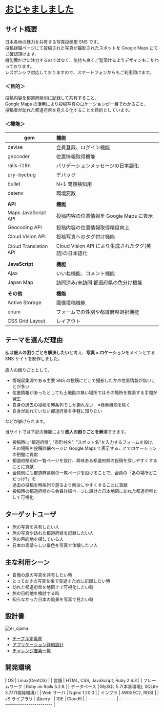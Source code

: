 # [おじゃましました](https://ojama-shimashita.com/)

## サイト概要

日本各地の魅力を共有する写真投稿型 SNS です。<br>
投稿詳細ページにて投稿された写真が撮影されたスポットを Google Maps にてご確認頂けます。<br>
機能面だけに注力するのではなく、気持ち良くご覧頂けるようデザインもこだわっております。<br>
レスポンシブ対応しておりますので、スマートフォンからもご利用頂けます。

### ＜目的＞

投稿内容を都道府県別に記録して共有すること、<br>
Google Maps の活用により投稿写真のロケーションが一目でわかること、<br>
投稿者が訪れた都道府県を見える化することを目的としています。

### ＜機能＞

| **gem**               | **機能**                                              |
| --------------------- | :---------------------------------------------------- |
| devise                | 会員登録、ログイン機能                                |
| geocoder              | 位置情報取得機能                                      |
| rails-i18n            | バリデーションメッセージの日本語化                    |
| pry-byebug            | デバッグ                                              |
| bullet                | N+1 問題検知用                                        |
| detenv                | 環境変数                                              |
|                       |                                                       |
| **API**               | **機能**                                              |
| Maps JavaScript API   | 投稿内容の位置情報を Google Maps に表示               |
| Geocoding API         | 投稿内容の位置情報取得精度向上                        |
| Cloud Vision API      | 投稿写真へのタグ付け機能                              |
| Cloud Translation API | Cloud Vision API により生成されたタグ(英語)の日本語化 |
|                       |                                                       |
| **JavaScript**        | **機能**                                              |
| Ajax                  | いいね機能、コメント機能                              |
| Japan Map             | 訪問済み/未訪問 都道府県の色分け機能                  |
|                       |                                                       |
| **その他**            | **機能**                                              |
| Active Storage        | 画像投稿機能                                          |
| enum                  | フォームでの性別や都道府県選択機能                    |
| CSS Grid Layout       | レイアウト                                            |

## テーマを選んだ理由

私は**旅人の困りごとを解決したい**と考え、**写真 × ロケーション**をメインとする SNS サイトを制作しました。<br>
<br>
旅人の困りごととして、<br>

- 情報収集源である主要 SNS の投稿にどこで撮影したかの位置情報が無いことが多い
- 位置情報があったとしても土地勘の無い場所ではその場所を検索する手間が発生
- 自身の過去の投稿を時系列でしか遡れない　※検索機能を除く
- 自身が訪れていない都道府県を手軽に知りたい<br>

などが挙げられます。<br>

当サイトでは下記の機能により**旅人の困りごとを解消**できます。<br>

- 投稿時に"都道府県", "市町村名", "スポット名"を入力するフォームを設け、<br>
  その場所を投稿詳細ページに Google Maps で表示することでロケーションの把握に貢献
- 都道府県別の一覧ページを設け、興味ある都道府県の投稿を探しやすくすることに貢献
- 会員別にも都道府県別の一覧ページを設けることで、会員の「あの場所どこだっけ?」を<br>
  過去の投稿を時系列で遡るより解決しやすくすることに貢献
- 投稿時の都道府県から会員詳細ページに設けた日本地図に訪れた都道府県として可視化

## ターゲットユーザ

- 旅の写真を共有したい人
- 旅の写真や訪れた都道府県を記録したい人
- 旅の目的地を探している人
- 日本の素晴らしい景色を写真で体験したい人

## 主な利用シーン

- 自慢の旅の写真を共有したい時
- とっておきの写真を後で見返すために記録したい時
- 訪れた都道府県を地図上で可視化したい時
- 旅の目的地を検討する時
- 知らなかった日本の風景を写真で見たい時

## 設計書

![er_ojama](https://user-images.githubusercontent.com/92353507/153739833-f34391ce-1755-4dd3-b0e4-f64e15ef1362.png)

- [テーブル定義書](https://docs.google.com/spreadsheets/d/1GHDrrrNDTbnDPb5r9J5Q64BH85m4yRP2p5KE62_ha3o/edit?usp=sharing)
- [アプリケーション詳細設計](https://docs.google.com/spreadsheets/d/1GKj1Exwbbu9O79ZJDDnX1TkQnsfOCkVR6Lvgje0Nx2Y/edit?usp=sharing)
- [チャレンジ要素一覧](https://docs.google.com/spreadsheets/d/1rL7TU7FfH4DY7jqnJUelITTu5emBVGkwSn4JwT_KDIg/edit?usp=sharing)

## 開発環境

| OS | Linux(CentOS) |
| 言語 | HTML, CSS, JavaScript, Ruby 2.6.3 |
| フレームワーク | Ruby on Rails 5.2.6 |
| データベース | MySQL 5.7(本番環境), SQLite 3.7.17(開発環境) |
| Web サーバ | Nginx 1.20.0 |
| インフラ | AWS(EC2, RDS) |
| JS ライブラリ | jQuery |
| IDE | Cloud9 |
| -------------- | :------------------------------------------- |
